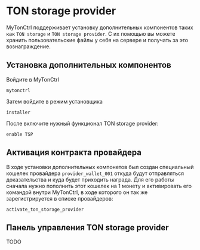 # TON storage provider

MyTonCtrl поддерживает установку дополнительных компонентов таких как `TON storage` и `TON storage provider`. С их помощью вы можете хранить пользовательские файлы у себя на сервере и получать за это вознаграждение.

## Установка дополнительных компонентов

Войдите в MyTonCtrl
```
mytonctrl
```

Затем войдите в режим установщика
```
installer
```

После включите нужный функционал TON storage provider:
```
enable TSP
```

## Активация контракта провайдера

В ходе установки дополнительных компонетов был создан специальный кошелек провайдера `provider_wallet_001` откуда будут отправляться доказательства и куда будет приходить награда.
Для его работы сначала нужно пополнить этот кошелек на 1 монету и активировать его командой внутри MyTonCtrl, в ходе которого он так же зарегистрируется в списке провайдеров:
```
activate_ton_storage_provider
```

## Панель управления TON storage provider

TODO
